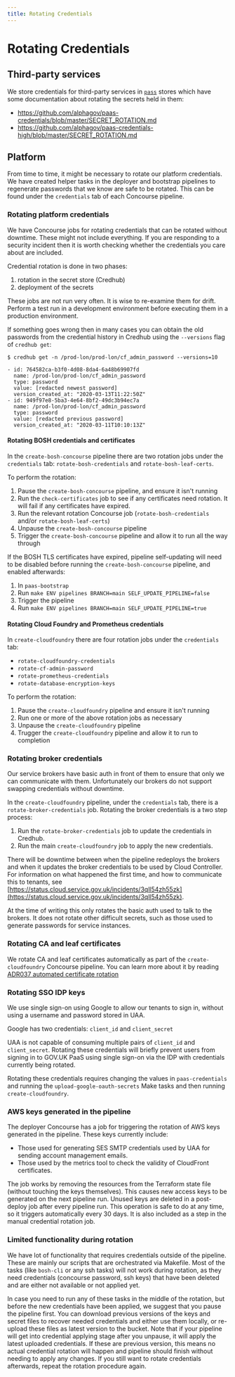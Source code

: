 ```yaml
---
title: Rotating Credentials
---
```


# Rotating Credentials

## Third-party services

We store credentials for third-party services in [`pass`](https://www.passwordstore.org/) stores which have some documentation about rotating the secrets held in them:

- https://github.com/alphagov/paas-credentials/blob/master/SECRET_ROTATION.md
- https://github.com/alphagov/paas-credentials-high/blob/master/SECRET_ROTATION.md

## Platform

From time to time, it might be necessary to rotate our platform credentials. We
have created helper tasks in the deployer and bootstrap pipelines to regenerate
passwords that we know are safe to be rotated. This can be found under the
`credentials` tab of each Concourse pipeline.

### Rotating platform credentials

We have Concourse jobs for rotating credentials that can be rotated without
downtime. These might not include everything. If you are responding to a
security incident then it is worth checking whether the credentials you
care about are included.

Credential rotation is done in two phases:

1. rotation in the secret store (Credhub)
2. deployment of the secrets

These jobs are not run very often. It is wise to re-examine them for drift. Perform a test run in a development environment before executing them in a production environment.

If something goes wrong then in many cases
you can obtain the old passwords from the credential history in Credhub using
the `--versions` flag of `credhub get`:

```
$ credhub get -n /prod-lon/prod-lon/cf_admin_password --versions=10

- id: 764582ca-b3f0-4d08-8da4-6a48b69907fd
  name: /prod-lon/prod-lon/cf_admin_password
  type: password
  value: [redacted newest password]
  version_created_at: "2020-03-13T11:22:50Z"
- id: 949f97e8-5ba3-4e64-8bf2-49dc3b94ec7a
  name: /prod-lon/prod-lon/cf_admin_password
  type: password
  value: [redacted previous password]
  version_created_at: "2020-03-11T10:10:13Z"
```

#### Rotating BOSH credentials and certificates

In the `create-bosh-concourse` pipeline there are two rotation jobs under the `credentials`
tab: `rotate-bosh-credentials`  and `rotate-bosh-leaf-certs`.

To perform the rotation:

1. Pause the `create-bosh-concourse` pipeline, and ensure it isn't running
1. Run the `check-certificates` job to see if any certificates need rotation. It will fail if any certificates have expired.
1. Run the relevant rotation Concourse job (`rotate-bosh-credentials` and/or `rotate-bosh-leaf-certs`)
1. Unpause the `create-bosh-concourse` pipeline
1. Trigger the `create-bosh-concourse` pipeline and allow it to run all the way through

If the BOSH TLS certificates have expired, pipeline self-updating will need to be disabled before running the `create-bosh-concourse` pipeline, and enabled afterwards:

1. In `paas-bootstrap`
1. Run `make ENV pipelines BRANCH=main SELF_UPDATE_PIPELINE=false`
1. Trigger the pipeline
1. Run `make ENV pipelines BRANCH=main SELF_UPDATE_PIPELINE=true`

#### Rotating Cloud Foundry and Prometheus credentials

In `create-cloudfoundry` there are four rotation jobs under the `credentials`
tab:

* `rotate-cloudfoundry-credentials`
* `rotate-cf-admin-password`
* `rotate-prometheus-credentials`
* `rotate-database-encryption-keys`

To perform the rotation:

1. Pause the `create-cloudfoundry` pipeline and ensure it isn't running
1. Run one or more of the above rotation jobs as necessary
1. Unpause the `create-cloudfoundry` pipeline
1. Trugger the `create-cloudfoundry` pipeline and allow it to run to completion

### Rotating broker credentials

Our service brokers have basic auth in front of them to ensure that only we
can communicate with them. Unfortunately our brokers do not support swapping
credentials without downtime.

In the `create-cloudfoundry` pipeline, under the `credentials` tab, there
is a `rotate-broker-credentials` job. Rotating the broker credentials is a
two step process:

1. Run the `rotate-broker-credentials` job to update the credentials in Credhub.
2. Run the main `create-cloudfoundry` job to apply the new credentials.

There will be downtime between when the pipeline redeploys the brokers and
when it updates the broker credentials to be used by Cloud Controller. For
information on what happened the first time, and how to communicate this to
tenants, see [https://status.cloud.service.gov.uk/incidents/3qll54zh55zk](https://status.cloud.service.gov.uk/incidents/3qll54zh55zk).

At the time of writing this only rotates the basic auth used to talk to the
brokers. It does not rotate other difficult secrets, such as those used to
generate passwords for service instances.

### Rotating CA and leaf certificates

We rotate CA and leaf certificates automatically as part of the `create-cloudfoundry`
Concourse pipeline. You can learn more about it by reading [ADR037 automated certificate rotation](/architecture_decision_records/ADR037-automated-certificate-rotation/)

### Rotating SSO IDP keys

We use single sign-on using Google to allow our tenants to sign
in, without using a username and password stored in UAA.

Google has two credentials: `client_id` and `client_secret`

UAA is not capable of consuming multiple pairs of `client_id` and `client_secret`.
Rotating these credentials will briefly prevent users from signing in to GOV.UK
PaaS using single sign-on via the IDP with credentials currently being rotated.

Rotating these credentials requires changing the values in `paas-credentials`
and running the `upload-google-oauth-secrets` Make tasks and then
running `create-cloudfoundry`.

### AWS keys generated in the pipeline

The deployer Concourse has a job for triggering the rotation of AWS keys generated in the pipeline. These keys currently include:

* Those used for generating SES SMTP credentials used by UAA for sending account management emails.
* Those used by the metrics tool to check the validity of CloudFront certificates.

The job works by removing the resources from the Terraform state file (without touching the keys themselves). This causes new access keys to be generated on the next pipeline run. Unused keys are deleted in a post-deploy job after every pipeline run. This operation is safe to do at any time, so it triggers automatically every 30 days. It is also included as a step in the manual credential rotation job.

### Limited functionality during rotation

We have lot of functionality that requires credentials outside of the pipeline. These are mainly our scripts that are orchestrated via Makefile. Most of the tasks (like `bosh-cli` or any ssh tasks) will not work during rotation, as they need credentials (concourse password, ssh keys) that have been deleted and are either not available or not applied yet.

In case you need to run any of these tasks in the middle of the rotation, but before the new credentials have been applied, we suggest that you pause the pipeline first. You can download previous versions of the keys and secret files to recover needed credentials and either use them locally, or re-upload these files as latest version to the bucket. Note that if your pipeline will get into credential applying stage after you unpause, it will apply the latest uploaded credentials. If these are previous version, this means no actual credential rotation will happen and pipeline should finish without needing to apply any changes. If you still want to rotate credentials afterwards, repeat the rotation procedure again.

